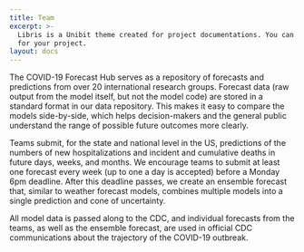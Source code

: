 ```yaml
---
title: Team
excerpt: >-
  Libris is a Unibit theme created for project documentations. You can use it
  for your project.
layout: docs
---
```


The COVID-19 Forecast Hub serves as a repository of forecasts and predictions from over 20 international research groups. Forecast data (raw output from the model itself, but not the model code) are stored in a standard format in our data repository. This makes it easy to compare the models side-by-side, which helps decision-makers and the general public understand the range of possible future outcomes more clearly.  

Teams submit, for the state and national level in the US, predictions of the numbers of new hospitalizations and incident and cumulative deaths in future days, weeks, and months. We encourage teams to submit at least one forecast every week (up to one a day is accepted) before a Monday 6pm deadline. After this deadline passes, we create an ensemble forecast that, similar to weather forecast models, combines multiple models into a single prediction and cone of uncertainty.  

All model data is passed along to the CDC, and individual forecasts from the teams, as well as the ensemble forecast, are used in official CDC communications about the trajectory of the COVID-19 outbreak.